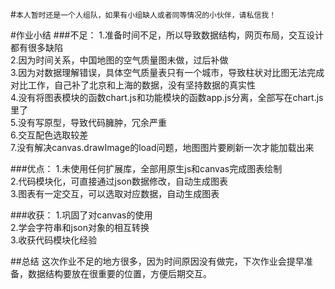 #`本人暂时还是一个人组队，如果有小组缺人或者同等情况的小伙伴，请私信我！`

#作业小结
###不足：
1.准备时间不足，所以导致数据结构，网页布局，交互设计都有很多缺陷 <br>
2.因为时间关系，中国地图的空气质量图未做，过后补做<br>
3.因为对数据理解错误，具体空气质量表只有一个城市，导致柱状对比图无法完成对比工作，自己补了北京和上海的数据，没有坚持数据的真实性<br>
4.没有将图表模块的函数chart.js和功能模块的函数app.js分离，全部写在chart.js里了<br>
5.没有写原型，导致代码臃肿，冗余严重<br>
6.交互配色选取较差<br>
7.没有解决canvas.drawImage的load问题，地图图片要刷新一次才能加载出来<br>

###优点：
1.未使用任何扩展库，全部用原生js和canvas完成图表绘制<br>
2.代码模块化，可直接通过json数据修改，自动生成图表<br>
3.图表有一定交互，可以选取对应数据，自动生成图表<br>

###收获：
1.巩固了对canvas的使用<br>
2.学会字符串和json对象的相互转换<br>
3.收获代码模块化经验<br>


##总结
这次作业不足的地方很多，因为时间原因没有做完，下次作业会提早准备，数据结构要放在很重要的位置，方便后期交互。


